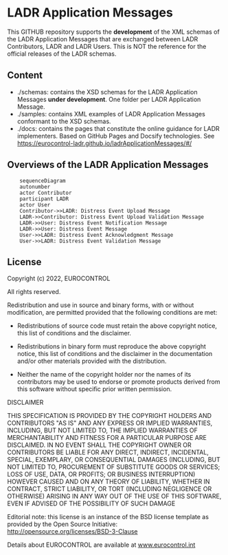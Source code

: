 # LADR Application Messages

This GITHUB repository supports the **development** of the XML schemas of the LADR Application Messages that are exchanged between LADR Contributors, LADR and LADR Users. This is NOT the reference for the official releases of the LADR schemas.


## Content
* ./schemas: contains the XSD schemas for the LADR Application Messages **under development**. One folder per LADR Application Message.
* ./samples: contains XML examples of LADR Application Messages conformant to the XSD schemas.
* ./docs: contains the pages that constitute the online guidance for LADR implementers. Based on GitHub Pages and Docsify technologies. See https://eurocontrol-ladr.github.io/ladrApplicationMessages/#/


## Overviews of the LADR Application Messages

```mermaid
    sequenceDiagram
    autonumber
    actor Contributor
    participant LADR
    actor User
    Contributor->>LADR: Distress Event Upload Message
    LADR->>Contributor: Distress Event Upload Validation Message
    LADR->>User: Distress Event Notification Message
    LADR->>User: Distress Event Message 
    User->>LADR: Distress Event Acknowledgment Message       
    User->>LADR: Distress Event Validation Message
```


## License

Copyright (c) 2022, EUROCONTROL

All rights reserved.

Redistribution and use in source and binary forms, with or without modification, are permitted provided that the following conditions are met:

* Redistributions of source code must retain the above copyright notice, this list of conditions and the disclaimer.

* Redistributions in binary form must reproduce the above copyright notice, this list of conditions and the disclaimer in the documentation and/or other materials provided with the distribution.

* Neither the name of the copyright holder nor the names of its contributors may be used to endorse or promote products derived from this software without specific prior written permission.

DISCLAIMER

THIS SPECIFICATION IS PROVIDED BY THE COPYRIGHT HOLDERS AND CONTRIBUTORS "AS IS" AND ANY EXPRESS OR IMPLIED WARRANTIES, INCLUDING, BUT NOT LIMITED TO, THE IMPLIED WARRANTIES OF MERCHANTABILITY AND FITNESS FOR A PARTICULAR PURPOSE ARE DISCLAIMED. IN NO EVENT SHALL THE COPYRIGHT OWNER OR CONTRIBUTORS BE LIABLE FOR ANY DIRECT, INDIRECT, INCIDENTAL, SPECIAL, EXEMPLARY, OR CONSEQUENTIAL DAMAGES (INCLUDING, BUT NOT LIMITED TO, PROCUREMENT OF SUBSTITUTE GOODS OR SERVICES; LOSS OF USE, DATA, OR PROFITS; OR BUSINESS INTERRUPTION) HOWEVER CAUSED AND ON ANY THEORY OF LIABILITY, WHETHER IN CONTRACT, STRICT LIABILITY, OR TORT (INCLUDING NEGLIGENCE OR OTHERWISE) ARISING IN ANY WAY OUT OF THE USE OF THIS SOFTWARE, EVEN IF ADVISED OF THE POSSIBILITY OF SUCH DAMAGE

Editorial note: this license is an instance of the BSD license template as provided by the Open Source Initiative: http://opensource.org/licenses/BSD-3-Clause

Details about EUROCONTROL are available at
www.eurocontrol.int

